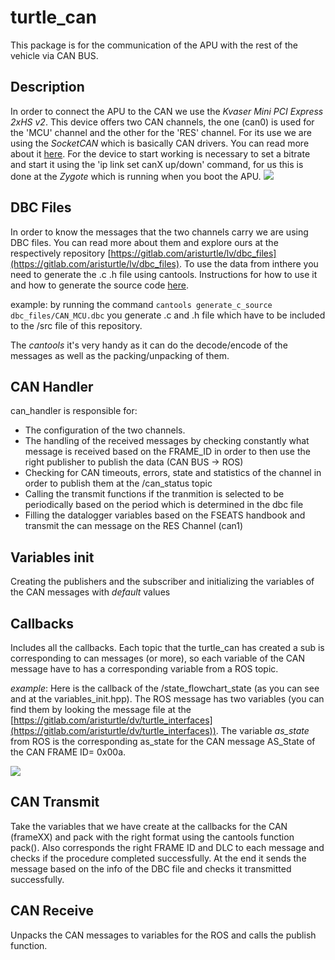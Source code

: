 # turtle_can

This package is for the communication of the APU with the rest of the vehicle via CAN BUS.

## Description 

In order to connect the APU to the CAN we use the *Kvaser Mini PCI Express 2xHS v2*. This device offers two CAN channels, the one (can0) is used for the 'MCU' channel and the other for the 'RES' channel. For its use we are using the *SocketCAN* which is basically CAN drivers. You can read more about it [here](https://docs.kernel.org/networking/can.html). For the device to start working is necessary to set a bitrate and start it using the 'ip link set canX up/down' command, for us this is done at the *Zygote* which is running when you boot the APU. ![](https://i.imgur.com/ZPAo0p2.png)

## DBC Files

In order to know the messages that the two channels carry we are using DBC files. You can read more about them and explore ours at the respectively  repository [https://gitlab.com/aristurtle/lv/dbc_files](https://gitlab.com/aristurtle/lv/dbc_files). To use the data from inthere you need to generate the .c .h file using cantools. Ιnstructions for how to use it and how to generate the source code [here](https://cantools.readthedocs.io/en/latest/). 

example: by running the command `cantools generate_c_source dbc_files/CAN_MCU.dbc` you generate .c and .h file which have to be included to the /src file of this repository. 

The *cantools* it's very handy as it can do the decode/encode of the messages as well as the packing/unpacking of them.

## CAN Handler

can_handler is responsible for:
- The configuration of the two channels.
- The handling of the received messages by checking constantly what message is received based on the FRAME_ID in order to then use the right publisher to publish the data (CAN BUS -> ROS)
- Checking for CAN timeouts, errors, state and statistics of the channel in order to publish them at the /can_status topic
- Calling the transmit functions if the tranmition is selected to be periodically based on the period which is determined in the dbc file
- Filling the datalogger variables based on the FSEATS handbook and transmit the can message on the RES Channel (can1)

## Variables init

Creating the publishers and the subscriber and initializing the variables of the CAN messages with *default* values


## Callbacks

Includes all the callbacks. Each topic that the turtle_can has created a sub is corresponding to can messages (or more), so each variable of the CAN message have to has a corresponding variable from a ROS topic. 


*example*: Here is the callback of the /state_flowchart_state (as you can see and at the variables_init.hpp). The ROS message has two variables (you can find them by looking the message file at the [https://gitlab.com/aristurtle/dv/turtle_interfaces](https://gitlab.com/aristurtle/dv/turtle_interfaces)). The variable *as_state* from ROS is the corresponding as_state for the CAN message AS_State of the CAN FRAME ID= 0x00a.

![](https://i.imgur.com/nzUSpHf.png)


## CAN Transmit

Take the variables that we have create at the callbacks for the CAN (frameXX) and pack with the right format using the cantools function pack(). Also corresponds the right FRAME ID and DLC to each message and checks if the procedure completed successfully. At the end it sends the message based on the info of the DBC file and checks it transmitted successfully. 

## CAN Receive

Unpacks the CAN messages to variables for the ROS and calls the publish function.
